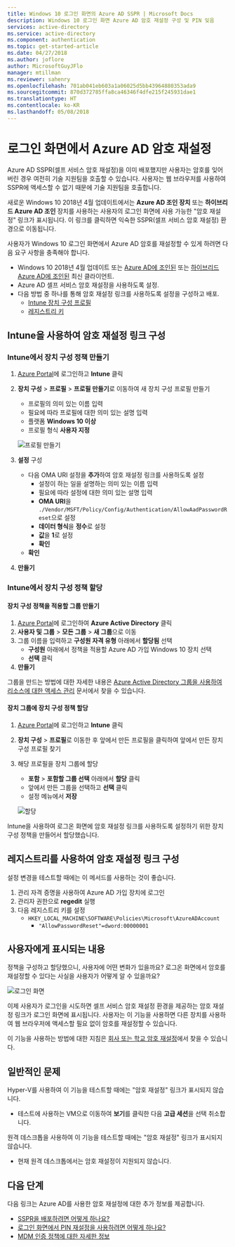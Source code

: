 ```yaml
---
title: Windows 10 로그인 화면의 Azure AD SSPR | Microsoft Docs
description: Windows 10 로그인 화면 Azure AD 암호 재설정 구성 및 PIN 잊음
services: active-directory
ms.service: active-directory
ms.component: authentication
ms.topic: get-started-article
ms.date: 04/27/2018
ms.author: joflore
author: MicrosoftGuyJFlo
manager: mtillman
ms.reviewer: sahenry
ms.openlocfilehash: 701ab041eb603a1a06025d5bb43964880353ada9
ms.sourcegitcommit: 870d372785ffa8ca46346f4dfe215f245931dae1
ms.translationtype: HT
ms.contentlocale: ko-KR
ms.lasthandoff: 05/08/2018
---
```

# <a name="azure-ad-password-reset-from-the-login-screen"></a>로그인 화면에서 Azure AD 암호 재설정

Azure AD SSPR(셀프 서비스 암호 재설정)을 이미 배포했지만 사용자는 암호를 잊어버린 경우 여전히 기술 지원팀을 호출할 수 있습니다. 사용자는 웹 브라우저를 사용하여 SSPR에 액세스할 수 없기 때문에 기술 지원팀을 호출합니다.

새로운 Windows 10 2018년 4월 업데이트에서는 **Azure AD 조인 장치** 또는 **하이브리드 Azure AD 조인** 장치를 사용하는 사용자의 로그인 화면에 사용 가능한 "암호 재설정" 링크가 표시됩니다. 이 링크를 클릭하면 익숙한 SSPR(셀프 서비스 암호 재설정) 환경으로 이동됩니다.

사용자가 Windows 10 로그인 화면에서 Azure AD 암호를 재설정할 수 있게 하려면 다음 요구 사항을 충족해야 합니다.

* Windows 10 2018년 4월 업데이트 또는 [Azure AD에 조인된](../device-management-azure-portal.md) 또는 [하이브리드 Azure AD에 조인된](../device-management-hybrid-azuread-joined-devices-setup.md) 최신 클라이언트.
* Azure AD 셀프 서비스 암호 재설정을 사용하도록 설정.
* 다음 방법 중 하나를 통해 암호 재설정 링크를 사용하도록 설정을 구성하고 배포.
   * [Intune 장치 구성 프로필](tutorial-sspr-windows.md#configure-reset-password-link-using-intune)
   * [레지스트리 키](tutorial-sspr-windows.md#configure-reset-password-link-using-the-registry)

## <a name="configure-reset-password-link-using-intune"></a>Intune을 사용하여 암호 재설정 링크 구성

### <a name="create-a-device-configuration-policy-in-intune"></a>Intune에서 장치 구성 정책 만들기

1. [Azure Portal](https://portal.azure.com)에 로그인하고 **Intune** 클릭
2. **장치 구성** > **프로필** > **프로필 만들기**로 이동하여 새 장치 구성 프로필 만들기
   * 프로필의 의미 있는 이름 입력
   * 필요에 따라 프로필에 대한 의미 있는 설명 입력
   * 플랫폼 **Windows 10 이상**
   * 프로필 형식 **사용자 지정**

   ![프로필 만들기][CreateProfile]

3. **설정** 구성
   * 다음 OMA URI 설정을 **추가**하여 암호 재설정 링크를 사용하도록 설정
      * 설정이 하는 일을 설명하는 의미 있는 이름 입력
      * 필요에 따라 설정에 대한 의미 있는 설명 입력
      * **OMA URI**을 `./Vendor/MSFT/Policy/Config/Authentication/AllowAadPasswordReset`으로 설정
      * **데이터 형식**을 **정수**로 설정
      * **값**을 **1**로 설정
      * **확인**
   * **확인**
4. **만들기**

### <a name="assign-a-device-configuration-policy-in-intune"></a>Intune에서 장치 구성 정책 할당

#### <a name="create-a-group-to-apply-device-configuration-policy-to"></a>장치 구성 정책을 적용할 그룹 만들기

1. [Azure Portal](https://portal.azure.com)에 로그인하여 **Azure Active Directory** 클릭
2. **사용자 및 그룹** > **모든 그룹** > **새 그룹**으로 이동
3. 그룹 이름을 입력하고 **구성원 자격 유형** 아래에서 **할당됨** 선택
   * **구성원** 아래에서 정책을 적용할 Azure AD 가입 Windows 10 장치 선택
   * **선택** 클릭
4. **만들기**

그룹을 만드는 방법에 대한 자세한 내용은 [Azure Active Directory 그룹을 사용하여 리소스에 대한 액세스 관리](../active-directory-manage-groups.md) 문서에서 찾을 수 있습니다.

#### <a name="assign-device-configuration-policy-to-device-group"></a>장치 그룹에 장치 구성 정책 할당

1. [Azure Portal](https://portal.azure.com)에 로그인하고 **Intune** 클릭
2. **장치 구성** > **프로필**로 이동한 후 앞에서 만든 프로필을 클릭하여 앞에서 만든 장치 구성 프로필 찾기
3. 해당 프로필을 장치 그룹에 할당 
   * **포함** > **포함할 그룹 선택** 아래에서 **할당** 클릭
   * 앞에서 만든 그룹을 선택하고 **선택** 클릭
   * 설정 메뉴에서 **저장**

   ![할당][Assignment]

Intune을 사용하여 로그온 화면에 암호 재설정 링크를 사용하도록 설정하기 위한 장치 구성 정책을 만들어서 할당했습니다.

## <a name="configure-reset-password-link-using-the-registry"></a>레지스트리를 사용하여 암호 재설정 링크 구성

설정 변경을 테스트할 때에는 이 메서드를 사용하는 것이 좋습니다.

1. 관리 자격 증명을 사용하여 Azure AD 가입 장치에 로그인
2. 관리자 권한으로 **regedit** 실행
3. 다음 레지스트리 키를 설정
   * `HKEY_LOCAL_MACHINE\SOFTWARE\Policies\Microsoft\AzureADAccount`
      * `"AllowPasswordReset"=dword:00000001`

## <a name="what-do-users-see"></a>사용자에게 표시되는 내용

정책을 구성하고 할당했으니, 사용자에 어떤 변화가 있을까요? 로그온 화면에서 암호를 재설정할 수 있다는 사실을 사용자가 어떻게 알 수 있을까요?

![로그인 화면][LoginScreen]

이제 사용자가 로그인을 시도하면 셀프 서비스 암호 재설정 환경을 제공하는 암호 재설정 링크가 로그인 화면에 표시됩니다. 사용자는 이 기능을 사용하면 다른 장치를 사용하여 웹 브라우저에 액세스할 필요 없이 암호를 재설정할 수 있습니다.

이 기능을 사용하는 방법에 대한 지침은 [회사 또는 학교 암호 재설정](../active-directory-passwords-update-your-own-password.md#reset-password-at-sign-in)에서 찾을 수 있습니다.

## <a name="common-issues"></a>일반적인 문제

Hyper-V를 사용하여 이 기능을 테스트할 때에는 "암호 재설정" 링크가 표시되지 않습니다.

* 테스트에 사용하는 VM으로 이동하여 **보기**를 클릭한 다음 **고급 세션**을 선택 취소합니다.

원격 데스크톱을 사용하여 이 기능을 테스트할 때에는 "암호 재설정" 링크가 표시되지 않습니다.

* 현재 원격 데스크톱에서는 암호 재설정이 지원되지 않습니다.

## <a name="next-steps"></a>다음 단계

다음 링크는 Azure AD를 사용한 암호 재설정에 대한 추가 정보를 제공합니다.

* [SSPR을 배포하려면 어떻게 하나요?](howto-sspr-deployment.md)
* [로그인 화면에서 PIN 재설정을 사용하려면 어떻게 하나요?](https://docs.microsoft.com/intune/device-windows-pin-reset)
* [MDM 인증 정책에 대한 자세한 정보](https://docs.microsoft.com/windows/client-management/mdm/policy-csp-authentication)

[CreateProfile]: ./media/tutorial-sspr-windows/create-profile.png "Windows 10 로그온 화면에서 암호 재설정 링크를 사용하도록 설정하기 위한 Intune 장치 구성 프로필 만들기"
[Assignment]: ./media/tutorial-sspr-windows/profile-assignment.png "Windows 10 장치 그룹에 Intune 장치 구성 정책 할당"
[LoginScreen]: ./media/tutorial-sspr-windows/logon-reset-password.png "Windows 10 로그온 화면의 암호 재설정 링크"
